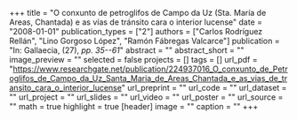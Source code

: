 +++
title = "O conxunto de petroglifos de Campo da Uz (Sta. María de Areas, Chantada) e as vías de tránsito cara o interior lucense"
date = "2008-01-01"
publication_types = ["2"]
authors = ["Carlos Rodríguez Rellán", "Lino Gorgoso López", "Ramón Fábregas Valcarce"]
publication = "In: Gallaecia, (27), _pp. 35--61_"
abstract = ""
abstract_short = ""
image_preview = ""
selected = false
projects = []
tags = []
url_pdf = "https://www.researchgate.net/publication/224937016_O_conxunto_de_Petroglifos_de_Campo_da_Uz_Santa_Maria_de_Areas_Chantada_e_as_vias_de_transito_cara_o_interior_lucense"
url_preprint = ""
url_code = ""
url_dataset = ""
url_project = ""
url_slides = ""
url_video = ""
url_poster = ""
url_source = ""
math = true
highlight = true
[header]
image = ""
caption = ""
+++
